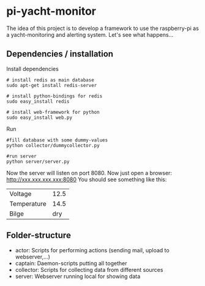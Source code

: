pi-yacht-monitor
================

The idea of this project is to develop a framework to use the raspberry-pi as a yacht-monitoring and alerting system. Let's see what happens...

Dependencies / installation
---------------------------

Install dependencies
```
# install redis as main database
sudo apt-get install redis-server

# install python-bindings for redis
sudo easy_install redis

# install web-framework for python
sudo easy_install web.py
```

Run
```
#fill database with some dummy-values
python collector/dummycollector.py

#run server
python server/server.py
```
Now the server will listen on port 8080. 
Now just open a browser: http://xxx.xxx.xxx.xxx:8080
You should see something like this:

|||
|---|---|
|Voltage|12.5|
|Temperature|14.5|
|Bilge|dry|

Folder-structure
-----------------
- actor: Scripts for performing actions (sending mail, upload to webserver,...)
- captain: Daemon-scripts putting all together
- collector: Scripts for collecting data from different sources
- server: Webserver running local for showing data

